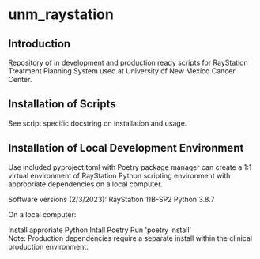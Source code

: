# unm_raystation

## Introduction
Repository of in development and production ready scripts for RayStation Treatment Planning System used at University of New Mexico Cancer Center.  

## Installation of Scripts

See script specific docstring on installation and usage.

## Installation of Local Development Environment 

Use included pyproject.toml with Poetry package manager can create a 1:1 virtual environment of RayStation Python scripting environment with appropriate dependencies on a local computer.  

Software versions (2/3/2023):
RayStation 11B-SP2
Python 3.8.7


On a local computer:

Install approriate Python
Intall Poetry
Run 'poetry install'  
Note: Production dependencies require a separate install within the clinical production environment.


